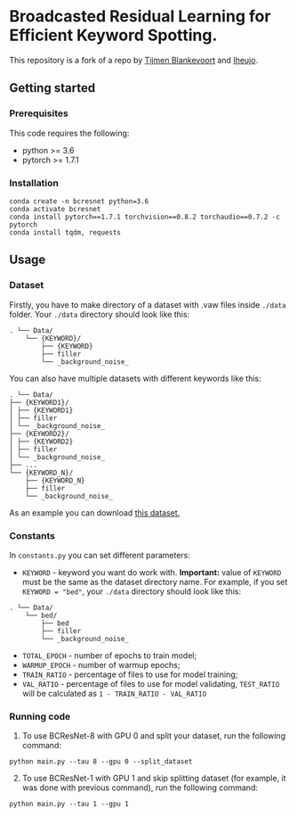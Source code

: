 # Broadcasted Residual Learning for Efficient Keyword Spotting.

This repository is a fork of a repo by [Tijmen Blankevoort](https://github.com/TiRune) and [Iheujo](https://github.com/lheujo).
## Getting started
### Prerequisites
This code requires the following:
- python >= 3.6
- pytorch >= 1.7.1
### Installation
```
conda create -n bcresnet python=3.6
conda activate bcresnet
conda install pytorch==1.7.1 torchvision==0.8.2 torchaudio==0.7.2 -c pytorch
conda install tqdm, requests
```

## Usage
### Dataset
Firstly, you have to make directory of a dataset with .vaw files inside `./data` folder. Your `./data` directory should look like this:
```
. └── Data/ 
	└── {KEYWORD}/ 
		├── {KEYWORD} 
		├── filler 
		└── _background_noise_
```
You can also have multiple datasets with different keywords like this:
```
. └── Data/ 
├── {KEYWORD1}/ 
│ ├── {KEYWORD1} 
│ ├── filler 
│ └── _background_noise_ 
├── {KEYWORD2}/ 
│ ├── {KEYWORD2} 
│ ├── filler 
│ └── _background_noise_ 
├── ... 
└── {KEYWORD_N}/ 
	├── {KEYWORD_N} 
	├── filler 
	└── _background_noise_
```
As an example you can download [this dataset.](https://drive.google.com/file/d/1KH62kZaVzsikGz8_Ve9JRe8hO_H0rRI3/view?usp=drive_link)
### Constants
In `constants.py` you can set different parameters:
- `KEYWORD` - keyword you want do work with. **Important:** value of `KEYWORD` must be the same as the dataset directory name. For example, if you set `KEYWORD = "bed"`, your `./data` directory should look like this:
```
. └── Data/ 
	└── bed/ 
		├── bed 
		├── filler 
		└── _background_noise_
```
- `TOTAL_EPOCH` - number of epochs to train model;
- `WARMUP_EPOCH` - number of warmup epochs;
- `TRAIN_RATIO` - percentage of files to use for model training;
- `VAL_RATIO` - percentage of files to use for model validating, `TEST_RATIO` will be calculated as `1 - TRAIN_RATIO - VAL_RATIO`
### Running code

1. To use BCResNet-8 with GPU 0 and split your dataset, run the following command:

```
python main.py --tau 8 --gpu 0 --split_dataset
```

2. To use BCResNet-1 with GPU 1 and skip splitting dataset (for example, it was done with previous command), run the following command:

```
python main.py --tau 1 --gpu 1
```